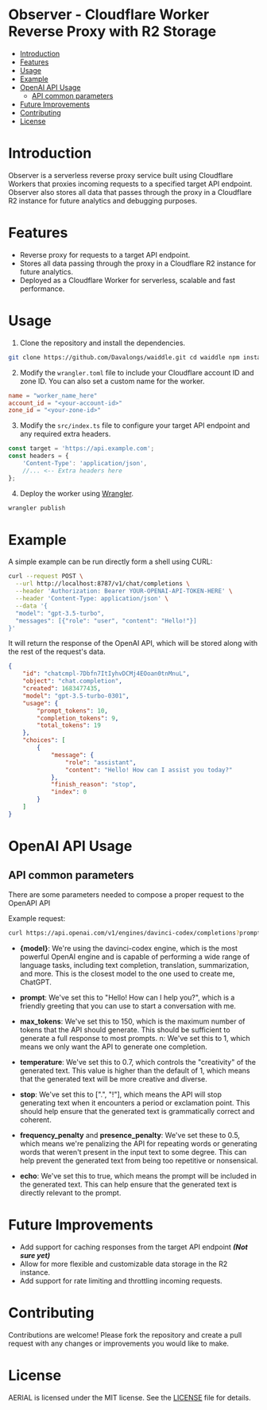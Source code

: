 # Observer - Cloudflare Worker Reverse Proxy with R2 Storage <!-- omit from toc -->
 
- [Introduction](#introduction)
- [Features](#features)
- [Usage](#usage)
- [Example](#example)
- [OpenAI API Usage](#openai-api-usage)
  - [API common parameters](#api-common-parameters)
- [Future Improvements](#future-improvements)
- [Contributing](#contributing)
- [License](#license)


# Introduction 
Observer is a serverless reverse proxy service built using Cloudflare Workers that proxies incoming requests to a specified target API endpoint. Observer also stores all data that passes through the proxy in a Cloudflare R2 instance for future analytics and debugging purposes.

# Features

*   Reverse proxy for requests to a target API endpoint.
*   Stores all data passing through the proxy in a Cloudflare R2 instance for future analytics.
*   Deployed as a Cloudflare Worker for serverless, scalable and fast performance.

# Usage

1.  Clone the repository and install the dependencies.

```bash
git clone https://github.com/Davalongs/waiddle.git cd waiddle npm install
```

2.  Modify the `wrangler.toml` file to include your Cloudflare account ID and zone ID. You can also set a custom name for the worker.


```toml
name = "worker_name_here"
account_id = "<your-account-id>"
zone_id = "<your-zone-id>"
```

3.  Modify the `src/index.ts` file to configure your target API endpoint and any required extra headers.


```typescript
const target = 'https://api.example.com'; 
const headers = {
    'Content-Type': 'application/json',
    //... <-- Extra headers here
};
```

4.  Deploy the worker using [Wrangler](https://developers.cloudflare.com/workers/tooling/wrangler).



```bash
wrangler publish
```

# Example

A simple example can be run directly form a shell using CURL:

```bash
curl --request POST \
  --url http://localhost:8787/v1/chat/completions \
  --header 'Authorization: Bearer YOUR-OPENAI-API-TOKEN-HERE' \
  --header 'Content-Type: application/json' \
  --data '{
  "model": "gpt-3.5-turbo",
  "messages": [{"role": "user", "content": "Hello!"}]
}'
```

It will return the response of the OpenAI API, which will be stored along with the rest of the request's data.
```json
{
	"id": "chatcmpl-7Dbfn7ItIyhvDCMj4EOoan0tnMnuL",
	"object": "chat.completion",
	"created": 1683477435,
	"model": "gpt-3.5-turbo-0301",
	"usage": {
		"prompt_tokens": 10,
		"completion_tokens": 9,
		"total_tokens": 19
	},
	"choices": [
		{
			"message": {
				"role": "assistant",
				"content": "Hello! How can I assist you today?"
			},
			"finish_reason": "stop",
			"index": 0
		}
	]
}
```

# OpenAI API Usage

## API common parameters

There are some parameters needed to compose a proper request to the OpenAPI API

Example request: 

``` bash
curl https://api.openai.com/v1/engines/davinci-codex/completions?prompt=Hello!%20How%20can%20I%20help%20you%3F&max_tokens=150&n=1&temperature=0.7&stop=%5B%22.%22%2C%20%22!%22%5D&frequency_penalty=0.5&presence_penalty=0.5&echo=true
```

* **{model}**: We're using the davinci-codex engine, which is the most powerful OpenAI engine and is capable of performing a wide range of language tasks, including text completion, translation, summarization, and more. This is the closest model to the one used to create me, ChatGPT.

* **prompt**: We've set this to "Hello! How can I help you?", which is a friendly greeting that you can use to start a conversation with me.

* **max_tokens**: We've set this to 150, which is the maximum number of tokens that the API should generate. This should be sufficient to generate a full response to most prompts.
n: We've set this to 1, which means we only want the API to generate one completion.

* **temperature**: We've set this to 0.7, which controls the "creativity" of the generated text. This value is higher than the default of 1, which means that the generated text will be more creative and diverse.

* **stop**: We've set this to [".", "!"], which means the API will stop generating text when it encounters a period or exclamation point. This should help ensure that the generated text is grammatically correct and coherent.

* **frequency_penalty** and **presence_penalty**: We've set these to 0.5, which means we're penalizing the API for repeating words or generating words that weren't present in the input text to some degree. This can help prevent the generated text from being too repetitive or nonsensical.

* **echo**: We've set this to true, which means the prompt will be included in the generated text. This can help ensure that the generated text is directly relevant to the prompt.


# Future Improvements

*   Add support for caching responses from the target API endpoint ***(Not sure yet)***
*   Allow for more flexible and customizable data storage in the R2 instance.
*   Add support for rate limiting and throttling incoming requests.

# Contributing

Contributions are welcome! Please fork the repository and create a pull request with any changes or improvements you would like to make.

# License

AERIAL is licensed under the MIT license. See the [LICENSE](https://github.com/%3Cusername%3E/aerial/blob/main/LICENSE) file for details.
